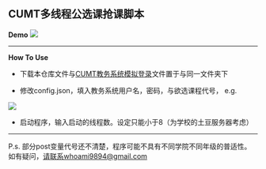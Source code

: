 ## CUMT多线程公选课抢课脚本

**Demo**
![](https://upload-images.jianshu.io/upload_images/11356161-9d4ba3a89d6d8637.jpg?imageMogr2/auto-orient/strip%7CimageView2/2/w/1240)

***

**How To Use**

+ 下载本仓库文件与[CUMT教务系统模拟登录](https://github.com/EddieIvan01/Analog_Login)文件置于与同一文件夹下

+ 修改config.json，填入教务系统用户名，密码，与欲选课程代号，
e.g.

![](https://upload-images.jianshu.io/upload_images/11356161-7009588876ac3fad.png?imageMogr2/auto-orient/strip%7CimageView2/2/w/1240)

+ 启动程序，输入启动的线程数。设定只能小于8（为学校的土豆服务器考虑）

***

P.s. 部分post变量代号还不清楚，程序可能不具有不同学院不同年级的普适性。如有疑问，请联系whoami9894@gmail.com

